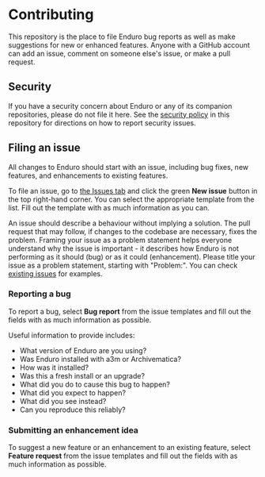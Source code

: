 # Contributing

This repository is the place to file Enduro bug reports as well as make
suggestions for new or enhanced features. Anyone with a GitHub account can add
an issue, comment on someone else's issue, or make a pull request.

## Security

If you have a security concern about Enduro or any of its companion
repositories, please do not file it here. See the [security policy](SECURITY.md)
in this repository for directions on how to report security issues.

## Filing an issue

All changes to Enduro should start with an issue, including bug fixes, new
features, and enhancements to existing features.

To file an issue, go to [the Issues
tab](https://github.com/artefactual-sdps/enduro/issues) and click the green
**New issue** button in the top right-hand corner. You can select the
appropriate template from the list. Fill out the template with as much
information as you can.

An issue should describe a behaviour without implying a solution. The pull
request that may follow, if changes to the codebase are necessary, fixes the
problem. Framing your issue as a problem statement helps everyone understand why
the issue is important - it describes how Enduro is not performing as it
should (bug) or as it could (enhancement). Please title your issue as a problem
statement, starting with "Problem:". You can check [existing
issues](https://github.com/archivematica/Issues/issues) for examples.

### Reporting a bug

To report a bug, select **Bug report** from the issue templates and fill out the
fields with as much information as possible.

Useful information to provide includes:

* What version of Enduro are you using?
* Was Enduro installed with a3m or Archivematica?
* How was it installed?
* Was this a fresh install or an upgrade?
* What did you do to cause this bug to happen?
* What did you expect to happen?
* What did you see instead?
* Can you reproduce this reliably?

### Submitting an enhancement idea

To suggest a new feature or an enhancement to an existing feature, select
**Feature request** from the issue templates and fill out the fields with as
much information as possible.